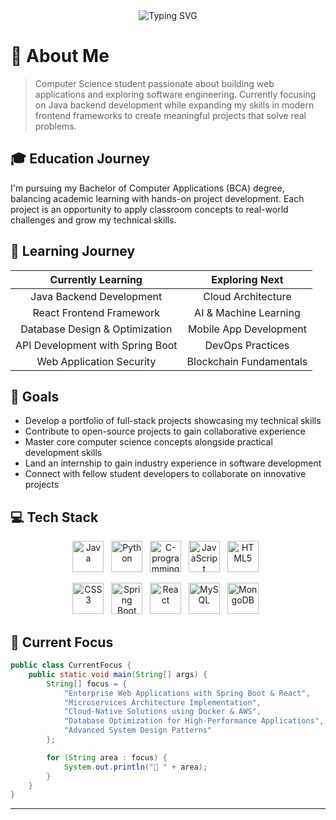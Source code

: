 <div align="center">
  <img src="https://readme-typing-svg.herokuapp.com?font=Fira+Code&weight=600&size=30&pause=1000&vCenter=true&random=false&width=600&height=100&lines=Hello%2C+I'm+Soumyadip+Adak👋;Java+Enthusiast+☺️" alt="Typing SVG" />
</div>

# 💫 About Me

> Computer Science student passionate about building web applications and exploring software engineering. Currently focusing on Java backend development while expanding my skills in modern frontend frameworks to create meaningful projects that solve real problems.

## 🎓 Education Journey

I'm pursuing my Bachelor of Computer Applications (BCA) degree, balancing academic learning with hands-on project development. Each project is an opportunity to apply classroom concepts to real-world challenges and grow my technical skills.

## 🌱 Learning Journey

<div align="center">

|        Currently Learning        |     Exploring Next      |
| :------------------------------: | :---------------------: |
|     Java Backend Development     |   Cloud Architecture    |
|     React Frontend Framework     |  AI & Machine Learning  |
|  Database Design & Optimization  | Mobile App Development  |
| API Development with Spring Boot |    DevOps Practices     |
|     Web Application Security     | Blockchain Fundamentals |

</div>

## 🚀 Goals

- Develop a portfolio of full-stack projects showcasing my technical skills
- Contribute to open-source projects to gain collaborative experience
- Master core computer science concepts alongside practical development skills
- Land an internship to gain industry experience in software development
- Connect with fellow student developers to collaborate on innovative projects

## 💻 Tech Stack

<div align="center">
  <p>
    <a href="#"><img width="50" height="50" src="https://img.icons8.com/color/48/java-coffee-cup-logo.png" alt="Java"/></a>&nbsp;&nbsp;
    <a href="#"><img width="50" height="50" src="https://img.icons8.com/color/48/python--v1.png" alt="Python"/></a>&nbsp;&nbsp;
    <a href="#"><img width="50" height="50" src="https://img.icons8.com/fluency/48/c-programming.png" alt="C-programming"/></a>&nbsp;&nbsp;
    <a href="#"><img width="50" height="50" src="https://img.icons8.com/color/48/javascript.png" alt="JavaScript"/></a>&nbsp;&nbsp;
    <a href="#"><img width="50" height="50" src="https://img.icons8.com/color/48/html-5.png" alt="HTML5"/></a>&nbsp;&nbsp;
  </p>
  <p>
    <a href="#"><img width="50" height="50" src="https://img.icons8.com/color/48/css3.png" alt="CSS3"/></a>&nbsp;&nbsp;
    <a href="#"><img width="50" height="50" src="https://img.icons8.com/color/48/spring-logo.png" alt="Spring Boot"/></a>&nbsp;&nbsp;
    <a href="#"><img width="50" height="50" src="https://img.icons8.com/plasticine/100/react.png" alt="React"/></a>&nbsp;&nbsp;
    <a href="#"><img width="50" height="50" src="https://img.icons8.com/color/48/mysql-logo.png" alt="MySQL"/></a>&nbsp;&nbsp;
    <a href="#"><img width="50" height="50" src="https://img.icons8.com/color/48/mongo-db.png" alt="MongoDB"/></a>&nbsp;&nbsp;
  </p>
</div>

## 🚀 Current Focus

```java
public class CurrentFocus {
    public static void main(String[] args) {
        String[] focus = {
            "Enterprise Web Applications with Spring Boot & React",
            "Microservices Architecture Implementation",
            "Cloud-Native Solutions using Docker & AWS",
            "Database Optimization for High-Performance Applications",
            "Advanced System Design Patterns"
        };

        for (String area : focus) {
            System.out.println("📌 " + area);
        }
    }
}
```

<!--## 📊 GitHub Analytics

<div align="center">
  <img src="https://github-readme-stats.vercel.app/api?username=soumyadip-adak99&show_icons=true&theme=tokyonight&hide_border=true&count_private=true" width="49%" alt="GitHub Stats"/>
  <img src="https://github-readme-streak-stats.herokuapp.com/?user=soumyadip-adak99&theme=tokyonight&hide_border=true" width="49%" alt="GitHub Streak"/>
</div>
<div align="center">
  <img src="https://github-profile-summary-cards.vercel.app/api/cards/profile-details?username=soumyadip-adak99&theme=tokyonight" width="98%" alt="GitHub Profile Summary"/>
</div>

## 📫 Connect With Me

<div align="center">
  <a href="https://www.linkedin.com/in/soumyadip-adak-a19b03281" target="_blank">
    <img src="https://img.icons8.com/color/48/linkedin.png" height="40px" alt="LinkedIn"/>
  </a>&nbsp;&nbsp;&nbsp;
  <a href="https://www.instagram.com/soumyadip_adak8888" target="_blank">
    <img src="https://img.icons8.com/fluency/48/instagram-new.png" height="40px" alt="Instagram"/>
  </a>&nbsp;&nbsp;&nbsp;
  <a href="https://www.facebook.com/soumyadip.adak.99" target="_blank">
    <img src="https://img.icons8.com/color/48/facebook-new.png" height="40px" alt="Facebook"/>
  </a>
</div> -->

---
